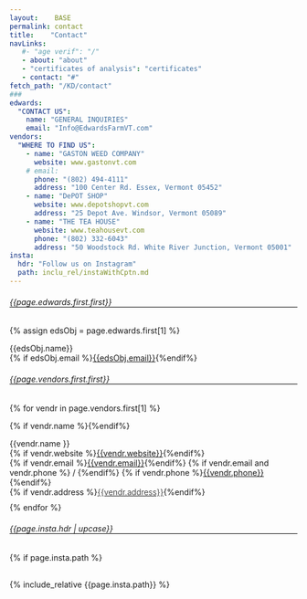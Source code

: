 ```yaml
---
layout:    BASE
permalink: contact
title:    "Contact"
navLinks:
   #- "age verif": "/"
   - about: "about"
   - "certificates of analysis": "certificates"
   - contact: "#"
fetch_path: "/KD/contact"
###
edwards:
  "CONTACT US":
    name: "GENERAL INQUIRIES"
    email: "Info@EdwardsFarmVT.com"
vendors:
  "WHERE TO FIND US":
    - name: "GASTON WEED COMPANY"
      website: www.gastonvt.com
    # email:
      phone: "(802) 494-4111"
      address: "100 Center Rd. Essex, Vermont 05452"
    - name: "DePOT SHOP"
      website: www.depotshopvt.com
      address: "25 Depot Ave. Windsor, Vermont 05089"
    - name: "THE TEA HOUSE"
      website: www.teahousevt.com
      phone: "(802) 332-6043"
      address: "50 Woodstock Rd. White River Junction, Vermont 05001"
insta:
  hdr: "Follow us on Instagram"
  path: inclu_rel/instaWithCptn.md
---
```


<!-- page.fetch_path -> { page.fetch_path }} -->
<style>
  main a{
    margin: 2px 10px;
  }
  a.www{
  }
  a.eml{
  }
  a.phn{
  }
  a.adr{
    font-weight: 300;
  }
  @media (max-width: 538px) {
  }
  h6{
    border-bottom: solid 1px black;
    margin-top: 20px;
  }
  .contactItm{
    margin: 0px;
  }
  .contactItm.name{
    /*margin-bottom:10px;*/
  }
  .contactItm.last{
    margin-bottom:10px;
  }
</style>

<!-- #### This is {{page.url}} -->

###### {{page.edwards.first.first}}

{% assign edsObj = page.edwards.first[1] %}
<p class="contactItm name">
  {{edsObj.name}}
</p>
<p class="contactItm">
  {% if edsObj.email %}<a class="eml" href="mailto:{{vendr.email}}">{{edsObj.email}}</a>{%endif%}
</p>

###### {{page.vendors.first.first}}
{% for vendr in page.vendors.first[1] %}

{% if vendr.name %}{%endif%}
<p class="contactItm name">
  {{vendr.name }}
</p>
<p class="contactItm">
  {% if vendr.website %}<a class="www" target="_blank" href="https://{{vendr.website}}">{{vendr.website}}</a>{%endif%}
</p>
<p class="contactItm">
  {% if vendr.email   %}<a class="eml" href="mailto:{{vendr.email}}">{{vendr.email}}</a>{%endif%}
  {% if vendr.email and vendr.phone %} / {%endif%}
  {% if vendr.phone   %}<a class="phn" href="tel:{{vendr.phone|remove:' '|remove:'('|remove:')'|remove:'.'|remove:'-'|remove:':'}}">{{vendr.phone}}</a>{%endif%}
</p>
<p class="contactItm last">
  {% if vendr.address %}<a class="adr" target="_blank" href="http://maps.google.com/?q={{vendr.address}}">{{vendr.address}}</a>{%endif%}
</p>
{% endfor %}

<style>
  .instaContr{
    width:  538px;
    height: 100%;
    margin: auto;
    margin-top: 30px;
  }
  @media (max-width: 538px) {
    .instaContr{
      width: 98%;
      /*padding: 0px 10px;*/
      /*margin: auto;*/
    }
  }
</style>

###### {{page.insta.hdr | upcase}}

{% if page.insta.path %}
<div class="instaContr">
  {% include_relative {{page.insta.path}} %}
</div>
{% endif %}
